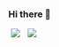 ### Hi there 👋

<!--
**AllveGit/AllveGit** is a ✨ _special_ ✨ repository because its `README.md` (this file) appears on your GitHub profile.

Here are some ideas to get you started:

- 🔭 I’m currently working on ...
- 🌱 I’m currently learning ...
- 👯 I’m looking to collaborate on ...
- 🤔 I’m looking for help with ...
- 💬 Ask me about ...
- 📫 How to reach me: ...
- 😄 Pronouns: ...
- ⚡ Fun fact: ...
-->

<img src = "https://img.shields.io/badge/-C-A8B9CC?style=flat-square&logo=c%2B%2B" style="height : auto; margin-left : 5px; margin-right : 5px;"/> <img src = "https://img.shields.io/badge/-C++-00599C?style=flat-square&logo=c%2B%2B" style="height : auto; margin-left : 5px; margin-right : 5px;"/>

